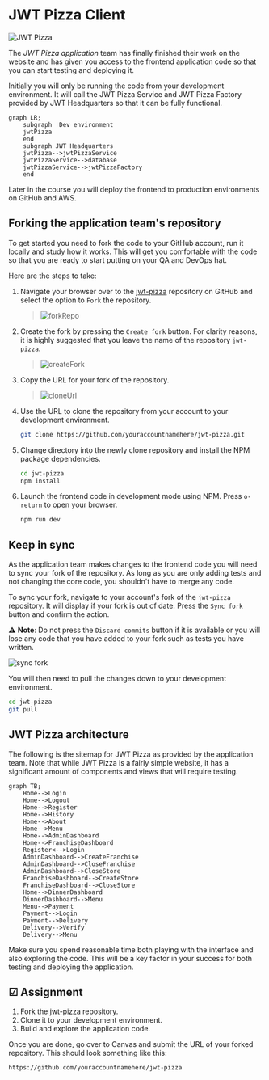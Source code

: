 # JWT Pizza Client

![JWT Pizza](jwtPizzaPhone.png)

The _JWT Pizza application_ team has finally finished their work on the website and has given you access to the frontend application code so that you can start testing and deploying it.

Initially you will only be running the code from your development environment. It will call the JWT Pizza Service and JWT Pizza Factory provided by JWT Headquarters so that it can be fully functional.

```mermaid
graph LR;
    subgraph  Dev environment
    jwtPizza
    end
    subgraph JWT Headquarters
    jwtPizza-->jwtPizzaService
    jwtPizzaService-->database
    jwtPizzaService-->jwtPizzaFactory
    end
```

Later in the course you will deploy the frontend to production environments on GitHub and AWS.

## Forking the application team's repository

To get started you need to fork the code to your GitHub account, run it locally and study how it works. This will get you comfortable with the code so that you are ready to start putting on your QA and DevOps hat.

Here are the steps to take:

1. Navigate your browser over to the [jwt-pizza](https://github.com/devops329/jwt-pizza) repository on GitHub and select the option to `Fork` the repository.
   > ![forkRepo](forkRepo.png)
1. Create the fork by pressing the `Create fork` button. For clarity reasons, it is highly suggested that you leave the name of the repository `jwt-pizza`.
   > ![createFork](createFork.png)
1. Copy the URL for your fork of the repository.
   > ![cloneUrl](cloneUrl.png)
1. Use the URL to clone the repository from your account to your development environment.
   ```sh
   git clone https://github.com/youraccountnamehere/jwt-pizza.git
   ```
1. Change directory into the newly clone repository and install the NPM package dependencies.
   ```sh
   cd jwt-pizza
   npm install
   ```
1. Launch the frontend code in development mode using NPM. Press `o-return` to open your browser.
   ```sh
   npm run dev
   ```

## Keep in sync

As the application team makes changes to the frontend code you will need to sync your fork of the repository. As long as you are only adding tests and not changing the core code, you shouldn't have to merge any code.

To sync your fork, navigate to your account's fork of the `jwt-pizza` repository. It will display if your fork is out of date. Press the `Sync fork` button and confirm the action.

⚠️ **Note**: Do not press the `Discard commits` button if it is available or you will lose any code that you have added to your fork such as tests you have written.

![sync fork](syncFork.png)

You will then need to pull the changes down to your development environment.

```sh
cd jwt-pizza
git pull
```

## JWT Pizza architecture

The following is the sitemap for JWT Pizza as provided by the application team. Note that while JWT Pizza is a fairly simple website, it has a significant amount of components and views that will require testing.

```mermaid
graph TB;
    Home-->Login
    Home-->Logout
    Home-->Register
    Home-->History
    Home-->About
    Home-->Menu
    Home-->AdminDashboard
    Home-->FranchiseDashboard
    Register<-->Login
    AdminDashboard-->CreateFranchise
    AdminDashboard-->CloseFranchise
    AdminDashboard-->CloseStore
    FranchiseDashboard-->CreateStore
    FranchiseDashboard-->CloseStore
    Home-->DinnerDashboard
    DinnerDashboard-->Menu
    Menu-->Payment
    Payment-->Login
    Payment-->Delivery
    Delivery-->Verify
    Delivery-->Menu
```

Make sure you spend reasonable time both playing with the interface and also exploring the code. This will be a key factor in your success for both testing and deploying the application.

## ☑ Assignment

1. Fork the [jwt-pizza](https://github.com/devops329/jwt-pizza) repository.
1. Clone it to your development environment.
1. Build and explore the application code.

Once you are done, go over to Canvas and submit the URL of your forked repository. This should look something like this:

```
https://github.com/youraccountnamehere/jwt-pizza
```

